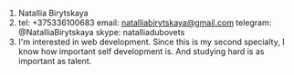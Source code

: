 1. Natallia Birytskaya
2. tel: +375336100683
   email: natalliabirytskaya@gmail.com
   telegram: @NatalliaBirytskaya
   skype: natalliadubovets
3. I'm interested in web development. Since this is my second specialty, I know how important self development is. And studying hard is as important as talent. 
